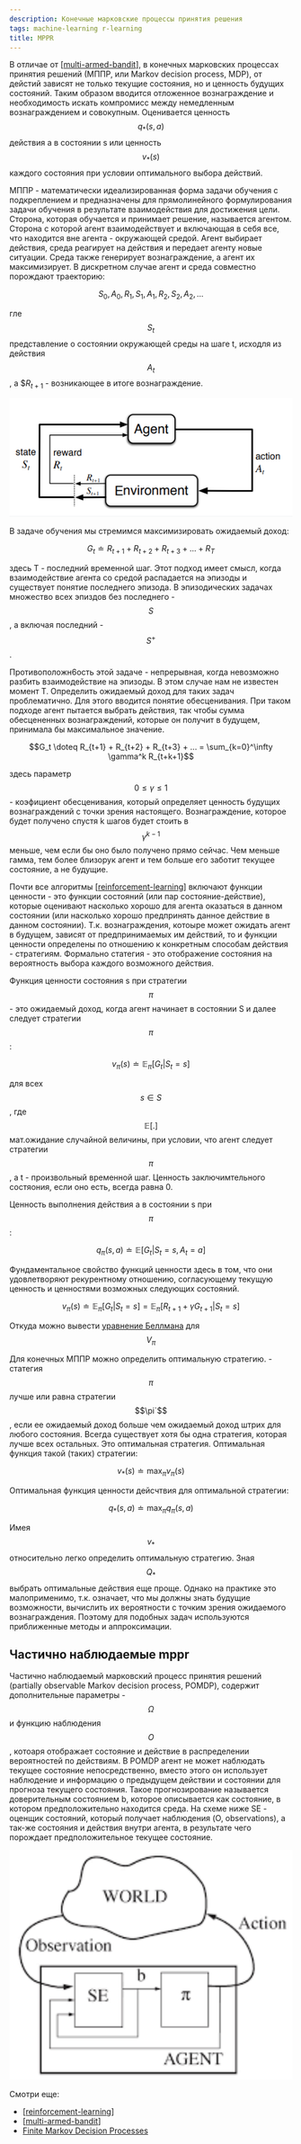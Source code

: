 ```yaml
---
description: Конечные марковские процессы принятия решения
tags: machine-learning r-learning
title: MPPR
---
```

В отличае от [[multi-armed-bandit]], в конечных марковских процессах принятия решений (МППР, или Markov decision process, MDP), от дейстий зависят не только текущие состояния, но и ценность будущих состояний. Таким образом вводится отложенное вознаграждение и необходимость искать компромисс между немедленным вознаграждением и совокупным. Оценивается ценность $$q_*(s, a)$$ действия a в состоянии s или ценность $$v_*(s)$$ каждого состояния при условии оптимального выбора действий.

МППР - математически идеализированная форма задачи обучения с подкреплением и предназначены для прямолинейного формулирования задачи обучения в результате взаимодействия для достижения цели. Сторона, которая обучается и принимает решение, называется агентом. Сторона с которой агент взаимодействует и включающая в себя все, что находится вне агента - окружающей средой. Агент выбирает действия, среда реагирует на действия и передает агенту новые ситуации. Среда также генерирует вознаграждение, а агент их максимизирует. В дискретном случае агент и среда совместно порождают траекторию:

$$S_0, A_0, R_1, S_1, A_1, R_2, S_2, A_2,...$$

гле $$S_t$$ представление о состоянии окружающей среды на шаге t, исходля из действия $$A_t$$, а $$R_{t+1}$ - возникающее в итоге вознаграждение.

![MDP example](../attachments/2023-01-01-23-22-28.png)

В задаче обучения мы стремимся максимизировать ожидаемый доход:

$$G_t \doteq R_{t+1} + R_{t+2} + R_{t+3} + ... + R_T$$

здесь T - последний временной шаг. Этот подход имеет смысл, когда взаимодействие агента со средой распадается на эпизоды и существует понятие последнего эпизода. В эпизодических задачах множество всех эпиздов без последнего - $$S$$, а включая последний - $$S^+$$.

Противоположн6ость этой задаче - непрерывная, когда невозможно разбить взаимодействие на эпизоды. В этом случае нам не известен момент T. Определить ожидаемый доход для таких задач проблематично. Для этого вводится понятие обесценивания. При таком подходе агент пытается выбрать действия, так чтобы сумма обесцененных вознаграждений, которые он получит в будущем, принимала бы максимальное значение.

$$G_t \doteq R_{t+1} + R_{t+2} + R_{t+3} + ... = \sum_{k=0}^\infty \gamma^k R_{t+k+1}$$

здесь параметр $$0 \leq \gamma \leq 1$$ - коэфициент обесценивания, который определяет ценность будущих вознаграждений с точки зрения настоящего. Вознаграждение, которое будет получено спустя k шагов будет стоить в $$\gamma^{k-1}$$ меньше, чем если бы оно было получено прямо сейчас. Чем меньше гамма, тем более близорук агент и тем больше его заботит текущее состояние, а не будущие.

Почти все алгоритмы [[reinforcement-learning]] включают функции ценности - это функции состояний (или пар состояние-действие), которые оценивают насколько хорошо для агента оказаться в данном состоянии (или насколько хорошо предпринять данное действие в данном состоянии). Т.к. вознаграждения, котоыре может ожидать агент в будущем, зависят от предпринимаемых им действий, то и функции ценности определены по отношению к конкретным способам действия - стратегиям. Формально статегия - это отображение состояния на вероятность выбора каждого возможного действия.

Функция ценности состояния s при стратегии $$\pi$$ - это ожидаемый доход, когда агент начинает в состоянии S и далее следует стратегии $$\pi$$:

$$v_{\pi}(s) \doteq \mathbb{E}_{\pi} [G_t|S_t=s]$$

для всех $$s \in S$$, где $$\mathbb{E}[.]$$ мат.ожидание случайной величины, при условии, что агент следует стратегии $$\pi$$, а t - произвольный временной шаг. Ценность заключимтельного состяония, если оно есть, всегда равна 0.

Ценность выполнения действия a в состоянии s при $$\pi$$:

$$q_{\pi}(s, a) \doteq \mathbb{E}[G_t|S_t=s, A_t=a]$$

Фундаментальное свойство функций ценности здесь в том, что они удовлетворяют рекурентному отношению, согласующему текущую ценность и ценностями возможных следующих состояний.

$$v_{\pi}(s) \doteq \mathbb{E}_{\pi} [G_t|S_t=s] = \mathbb{E}_{\pi} [R_{t+1} + \gamma G_{t+1}|S_t=s]$$

Откуда можно вывести [уравнение Беллмана](https://en.wikipedia.org/wiki/Bellman_equation) для $$V_{\pi}$$

Для конечных МППР можно определить оптимальную стратегию. - статегия $$\pi$$ лучше или равна стратегии $$\pi`$$, если ее ожидаемый доход больше чем ожидаемый доход штрих для любого состояния. Всегда существует хотя бы одна стратегия, которая лучше всех остальных. Это оптимальная стратегия. Оптимальная функция такой (таких) стратегии:

$$v_*(s) \doteq \max_{\pi} v_{\pi}(s)$$

Оптимальная функция ценности дейсчтвия для оптимальной стратегии:

$$q_*(s, a) \doteq \max_{\pi} q_{\pi}(s, a)$$

Имея $$v_*$$ относительно легко определить оптимальную стратегию. Зная $$Q_*$$ выбрать оптимальные действия еще проще. Однако на практике это малоприменимо, т.к. означает, что мы должны знать будущие возможности, вычислить их вероятности с точким зрения ожидаемого вознаграждения. Поэтому для подобных задач используются приближенные методы и аппроксимации.

## Частично наблюдаемые mppr

Частично наблюдаемый марковский процесс принятия решений (partially observable Markov decision process, POMDP), содержит дополнительные параметры - $$\Omega$$ и функцию наблюдения $$O$$, котоаря отображает состояние и действие в распределении вероятностей по действиям. В POMDP агент не может наблюдать текущее состояние непосредственно, вместо этого он использует наблюдение и информацию о предыдущем действии и состоянии для прогноза текущего состояния. Такое прогнозирование называется доверительным состоянием b, которое описывается как состояние, в котором предположительно находится среда. На схеме ниже SE - оценщик состояний, который получает наблюдения (O, observations), а так-же состояния и действия внутри агента, в результате чего порождает предположительное текущее состояние.

![POMDP](../attachments/2023-01-03-19-12-25.png)

Смотри еще:

- [[reinforcement-learning]]
- [[multi-armed-bandit]]
- [Finite Markov Decision Processes](https://towardsdatascience.com/introduction-to-reinforcement-learning-rl-part-3-finite-markov-decision-processes-51e1f8d3ddb7)

[//begin]: # "Autogenerated link references for markdown compatibility"
[multi-armed-bandit]: multi-armed-bandit "Multy armed bandits"
[reinforcement-learning]: ../lists/reinforcement-learning "Reinforcement learning"
[//end]: # "Autogenerated link references"
[//begin]: # "Autogenerated link references for markdown compatibility"
[multi-armed-bandit]: multi-armed-bandit "Multy armed bandits"
[reinforcement-learning]: ../lists/reinforcement-learning "Reinforcement learning"
[reinforcement-learning]: ../lists/reinforcement-learning "Reinforcement learning"
[multi-armed-bandit]: multi-armed-bandit "Multy armed bandits"
[//end]: # "Autogenerated link references"